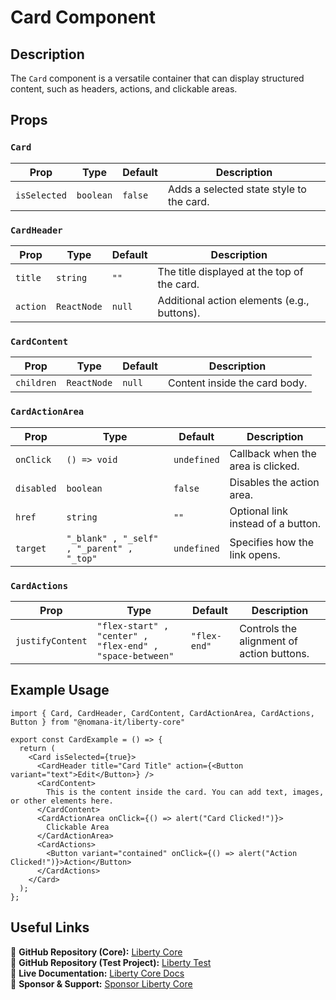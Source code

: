 # Card Component

## Description
The `Card` component is a versatile container that can display structured content, such as headers, actions, and clickable areas.

## Props
### `Card`
| Prop        | Type               | Default  | Description                                      |
|------------|-------------------|----------|--------------------------------------------------|
| `isSelected` | `boolean` | `false` | Adds a selected state style to the card. |

### `CardHeader`
| Prop        | Type               | Default  | Description                                      |
|------------|-------------------|----------|--------------------------------------------------|
| `title`  | `string`         | `""`    | The title displayed at the top of the card. |
| `action` | `ReactNode`       | `null`  | Additional action elements (e.g., buttons). |

### `CardContent`
| Prop        | Type               | Default  | Description                                      |
|------------|-------------------|----------|--------------------------------------------------|
| `children` | `ReactNode` | `null` | Content inside the card body. |

### `CardActionArea`
| Prop        | Type               | Default  | Description                                      |
|------------|-------------------|----------|--------------------------------------------------|
| `onClick` | `() => void` | `undefined` | Callback when the area is clicked. |
| `disabled` | `boolean` | `false` | Disables the action area. |
| `href` | `string` | `""` | Optional link instead of a button. |
| `target` | `"_blank" , "_self" , "_parent" , "_top"` | `undefined` | Specifies how the link opens. |

### `CardActions`
| Prop        | Type               | Default  | Description                                      |
|------------|-------------------|----------|--------------------------------------------------|
| `justifyContent` | `"flex-start" , "center" , "flex-end" , "space-between"` | `"flex-end"` | Controls the alignment of action buttons. |

## Example Usage
```tsx
import { Card, CardHeader, CardContent, CardActionArea, CardActions, Button } from "@nomana-it/liberty-core"

export const CardExample = () => {
  return (
    <Card isSelected={true}>
      <CardHeader title="Card Title" action={<Button variant="text">Edit</Button>} />
      <CardContent>
        This is the content inside the card. You can add text, images, or other elements here.
      </CardContent>
      <CardActionArea onClick={() => alert("Card Clicked!")}>
        Clickable Area
      </CardActionArea>
      <CardActions>
        <Button variant="contained" onClick={() => alert("Action Clicked!")}>Action</Button>
      </CardActions>
    </Card>
  );
};
```

## Useful Links
🔗 **GitHub Repository (Core):** [Liberty Core](https://github.com/fblettner/liberty-core/)  
🔗 **GitHub Repository (Test Project):** [Liberty Test](https://github.com/fblettner/liberty-test/)  
📖 **Live Documentation:** [Liberty Core Docs](https://docs.nomana-it.fr/liberty-core/)  
💖 **Sponsor & Support:** [Sponsor Liberty Core](https://github.com/sponsors/fblettner)  